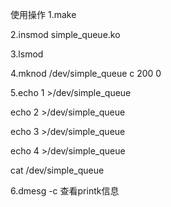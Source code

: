 使用操作
1.make

2.insmod simple_queue.ko 

3.lsmod

4.mknod /dev/simple_queue c 200 0

5.echo 1 >/dev/simple_queue

  echo 2 >/dev/simple_queue
  
  echo 3 >/dev/simple_queue
  
  echo 4 >/dev/simple_queue
  
  cat /dev/simple_queue
  
6.dmesg -c 查看printk信息
